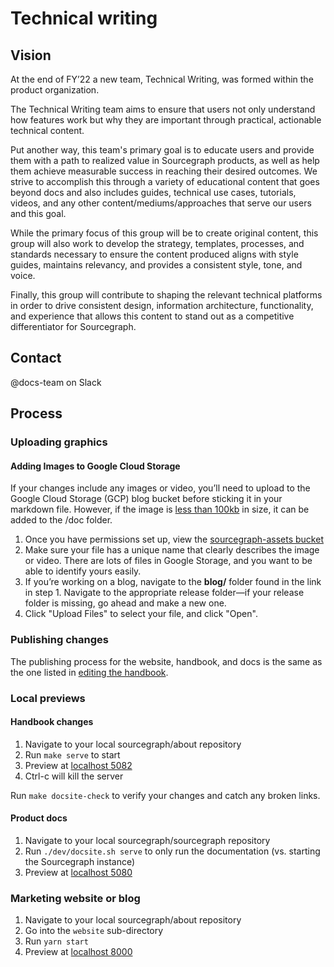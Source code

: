 # Technical writing

## Vision

At the end of FY’22 a new team, Technical Writing, was formed within the product organization.

The Technical Writing team aims to ensure that users not only understand how features work but why they are important through practical, actionable technical content.

Put another way, this team's primary goal is to educate users and provide them with a path to realized value in Sourcegraph products, as well as help them achieve measurable success in reaching their desired outcomes. We strive to accomplish this through a variety of educational content that goes beyond docs and also includes guides, technical use cases, tutorials, videos, and any other content/mediums/approaches that serve our users and this goal.

While the primary focus of this group will be to create original content, this group will also work to develop the strategy, templates, processes, and standards necessary to ensure the content produced aligns with style guides, maintains relevancy, and provides a consistent style, tone, and voice.

Finally, this group will contribute to shaping the relevant technical platforms in order to drive consistent design, information architecture, functionality, and experience that allows this content to stand out as a competitive differentiator for Sourcegraph.

## Contact

@docs-team on Slack

## Process

### Uploading graphics

#### Adding Images to Google Cloud Storage

If your changes include any images or video, you’ll need to upload to the Google Cloud Storage (GCP) blog bucket before sticking it in your markdown file. However, if the image is [less than 100kb](https://sourcegraph.com/github.com/sourcegraph/sourcegraph/-/blob/doc/dev/documentation.md#adding-images-to-the-documentation) in size, it can be added to the /doc folder.

1. Once you have permissions set up, view the [sourcegraph-assets bucket](https://console.cloud.google.com/storage/browser/sourcegraph-assets/?project=sourcegraph-de&folder=true&organizationId=true_)
1. Make sure your file has a unique name that clearly describes the image or video. There are lots of files in Google Storage, and you want to be able to identify yours easily.
1. If you’re working on a blog, navigate to the **blog/** folder found in the link in step 1. Navigate to the appropriate release folder—if your release folder is missing, go ahead and make a new one.
1. Click "Upload Files" to select your file, and click "Open".

### Publishing changes

The publishing process for the website, handbook, and docs is the same as the one listed in [editing the handbook](../../../../handbook/editing/index.md).

### Local previews

#### Handbook changes

1. Navigate to your local sourcegraph/about repository
1. Run `make serve` to start
1. Preview at [localhost 5082](http://localhost:5082/)
1. Ctrl-c will kill the server

Run `make docsite-check` to verify your changes and catch any broken links.

#### Product docs

1. Navigate to your local sourcegraph/sourcegraph repository
1. Run `./dev/docsite.sh serve` to only run the documentation (vs. starting the Sourcegraph instance)
1. Preview at [localhost 5080](http://localhost:5080/)

### Marketing website or blog

1. Navigate to your local sourcegraph/about repository
1. Go into the `website` sub-directory
1. Run `yarn start`
1. Preview at [localhost 8000](http://localhost:8000/)
